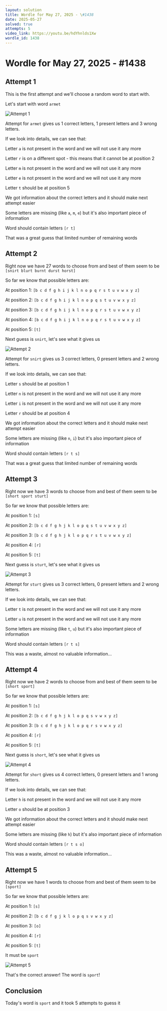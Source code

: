 ```yaml
---
layout: solution
title: Wordle for May 27, 2025 - \#1438
date: 2025-05-27
solved: true
attempts: 5
video_link: https://youtu.be/hdYhnlds1Xw
wordle_id: 1438
---
```


# Wordle for May 27, 2025 - \#1438

## Attempt 1

This is the first attempt and we'll choose a random word to start with.

Let's start with word `armet`

![Attempt 1](2025-05-27/attempt-1.png)

Attempt for `armet` gives us 1 correct letters, 1 present letters and 3 wrong letters.

If we look into details, we can see that:

Letter `a` is not present in the word and we will not use it any more

Letter `r` is on a different spot - this means that it cannot be at position 2

Letter `m` is not present in the word and we will not use it any more

Letter `e` is not present in the word and we will not use it any more

Letter `t` should be at position 5

We got information about the correct letters and it should make next attempt easier

Some letters are missing (like `a`, `m`, `e`) but it's also important piece of information

Word should contain letters `[r t]`

That was a great guess that limited number of remaining words



## Attempt 2

Right now we have 27 words to choose from and best of them seem to be `[snirt blurt burnt durst horst]`

So far we know that possible letters are:

At position 1: `[b c d f g h i j k l n o p q r s t u v w x y z]`

At position 2: `[b c d f g h i j k l n o p q s t u v w x y z]`

At position 3: `[b c d f g h i j k l n o p q r s t u v w x y z]`

At position 4: `[b c d f g h i j k l n o p q r s t u v w x y z]`

At position 5: `[t]`

Next guess is `snirt`, let's see what it gives us

![Attempt 2](2025-05-27/attempt-2.png)

Attempt for `snirt` gives us 3 correct letters, 0 present letters and 2 wrong letters.

If we look into details, we can see that:

Letter `s` should be at position 1

Letter `n` is not present in the word and we will not use it any more

Letter `i` is not present in the word and we will not use it any more

Letter `r` should be at position 4

We got information about the correct letters and it should make next attempt easier

Some letters are missing (like `n`, `i`) but it's also important piece of information

Word should contain letters `[r t s]`

That was a great guess that limited number of remaining words



## Attempt 3

Right now we have 3 words to choose from and best of them seem to be `[short sport sturt]`

So far we know that possible letters are:

At position 1: `[s]`

At position 2: `[b c d f g h j k l o p q s t u v w x y z]`

At position 3: `[b c d f g h j k l o p q r s t u v w x y z]`

At position 4: `[r]`

At position 5: `[t]`

Next guess is `sturt`, let's see what it gives us

![Attempt 3](2025-05-27/attempt-3.png)

Attempt for `sturt` gives us 3 correct letters, 0 present letters and 2 wrong letters.

If we look into details, we can see that:

Letter `t` is not present in the word and we will not use it any more

Letter `u` is not present in the word and we will not use it any more

Some letters are missing (like `t`, `u`) but it's also important piece of information

Word should contain letters `[r t s]`

This was a waste, almost no valuable information...



## Attempt 4

Right now we have 2 words to choose from and best of them seem to be `[short sport]`

So far we know that possible letters are:

At position 1: `[s]`

At position 2: `[b c d f g h j k l o p q s v w x y z]`

At position 3: `[b c d f g h j k l o p q r s v w x y z]`

At position 4: `[r]`

At position 5: `[t]`

Next guess is `short`, let's see what it gives us

![Attempt 4](2025-05-27/attempt-4.png)

Attempt for `short` gives us 4 correct letters, 0 present letters and 1 wrong letters.

If we look into details, we can see that:

Letter `h` is not present in the word and we will not use it any more

Letter `o` should be at position 3

We got information about the correct letters and it should make next attempt easier

Some letters are missing (like `h`) but it's also important piece of information

Word should contain letters `[r t s o]`

This was a waste, almost no valuable information...



## Attempt 5

Right now we have 1 words to choose from and best of them seem to be `[sport]`

So far we know that possible letters are:

At position 1: `[s]`

At position 2: `[b c d f g j k l o p q s v w x y z]`

At position 3: `[o]`

At position 4: `[r]`

At position 5: `[t]`

It must be `sport`

![Attempt 5](2025-05-27/attempt-5.png)

That's the correct answer! The word is `sport`!

## Conclusion

Today's word is `sport` and it took 5 attempts to guess it

